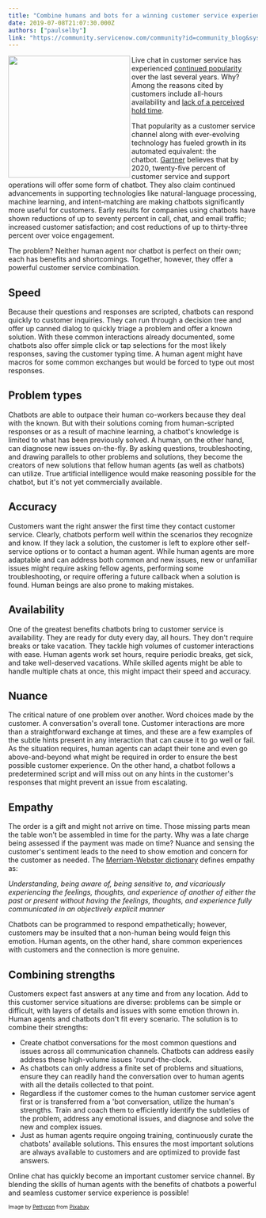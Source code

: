 ```yaml
---
title: "Combine humans and bots for a winning customer service experience"
date: 2019-07-08T21:07:30.000Z
authors: ["paulselby"]
link: "https://community.servicenow.com/community?id=community_blog&sys_id=b6dddb09db6efbc0e0e80b55ca96190b"
---
```


<div class="wp-block-image"><img class="wp-image-3750" style="padding: 5 px;" src="https://insightsincustomerservice.files.wordpress.com/2019/07/chat-1873543.png?w&#61;1024" alt="" width="246" height="246" align="left" /></div>

<p>Live chat in customer service has experienced <a href="http://www.bizreport.com/2015/01/a-recent-report-has-found.html" target="_blank" rel="noopener noreferrer nofollow">continued popularity</a> over the last several years. Why? Among the reasons cited by customers include all-hours availability and <a href="https://www.inc.com/nicolas-cole/the-power-of-live-chat-5-surprising-statistics-that-show-how-consumers-want-thei.html" target="_blank" rel="noopener noreferrer nofollow">lack of a perceived hold time</a>.</p>

<p>That popularity as a customer service channel along with ever-evolving technology has fueled growth in its automated equivalent: the chatbot. <a href="https://www.gartner.com/en/newsroom/press-releases/2018-02-19-gartner-says-25-percent-of-customer-service-operations-will-use-virtual-customer-assistants-by-2020" target="_blank" rel="noopener noreferrer nofollow">Gartner</a> believes that by 2020, twenty-five percent of customer service and support operations will offer some form of chatbot. They also claim continued advancements in supporting technologies like natural-language processing, machine learning, and intent-matching are making chatbots significantly more useful for customers. Early results for companies using chatbots have shown reductions of up to seventy percent in call, chat, and email traffic; increased customer satisfaction; and cost reductions of up to thirty-three percent over voice engagement.</p>

<p>The problem? Neither human agent nor chatbot is perfect on their own; each has benefits and shortcomings. Together, however, they offer a powerful customer service combination.</p>

<h2>Speed</h2>

<p>Because their questions and responses are scripted, chatbots can respond quickly to customer inquiries. They can run through a decision tree and offer up canned dialog to quickly triage a problem and offer a known solution. With these common interactions already documented, some chatbots also offer simple click or tap selections for the most likely responses, saving the customer typing time. A human agent might have macros for some common exchanges but would be forced to type out most responses.</p>

<h2>Problem types</h2>

<p>Chatbots are able to outpace their human co-workers because they deal with the known. But with their solutions coming from human-scripted responses or as a result of machine learning, a chatbot&#39;s knowledge is limited to what has been previously solved. A human, on the other hand, can diagnose new issues on-the-fly. By asking questions, troubleshooting, and drawing parallels to other problems and solutions, they become the creators of new solutions that fellow human agents (as well as chatbots) can utilize. True artificial intelligence would make reasoning possible for the chatbot, but it&#39;s not yet commercially available.</p>

<h2>Accuracy</h2>

<p>Customers want the right answer the first time they contact customer service. Clearly, chatbots perform well within the scenarios they recognize and know. If they lack a solution, the customer is left to explore other self-service options or to contact a human agent. While human agents are more adaptable and can address both common and new issues, new or unfamiliar issues might require asking fellow agents, performing some troubleshooting, or require offering a future callback when a solution is found. Human beings are also prone to making mistakes.</p>

<h2>Availability</h2>

<p>One of the greatest benefits chatbots bring to customer service is availability. They are ready for duty every day, all hours. They don&#39;t require breaks or take vacation. They tackle high volumes of customer interactions with ease. Human agents work set hours, require periodic breaks, get sick, and take well-deserved vacations. While skilled agents might be able to handle multiple chats at once, this might impact their speed and accuracy.</p>

<h2>Nuance</h2>

<p>The critical nature of one problem over another. Word choices made by the customer. A conversation&#39;s overall tone. Customer interactions are more than a straightforward exchange at times, and these are a few examples of the subtle hints present in any interaction that can cause it to go well or fail. As the situation requires, human agents can adapt their tone and even go above-and-beyond what might be required in order to ensure the best possible customer experience. On the other hand, a chatbot follows a predetermined script and will miss out on any hints in the customer&#39;s responses that might prevent an issue from escalating.</p>

<h2>Empathy</h2>

<p>The order is a gift and might not arrive on time. Those missing parts mean the table won&#39;t be assembled in time for the party. Why was a late charge being assessed if the payment was made on time? Nuance and sensing the customer&#39;s sentiment leads to the need to show emotion and concern for the customer as needed. The <a href="https://www.merriam-webster.com/dictionary/empathy" target="_blank" rel="noopener noreferrer nofollow">Merriam-Webster dictionary</a> defines empathy as:</p>

<p><em>Understanding, being aware of, being sensitive to, and vicariously experiencing the feelings, thoughts, and experience of another of either the past or present without having the feelings, thoughts, and experience fully communicated in an objectively explicit manner</em></p>

<p>Chatbots can be programmed to respond empathetically; however, customers may be insulted that a non-human being would feign this emotion. Human agents, on the other hand, share common experiences with customers and the connection is more genuine.</p>

<h2>Combining strengths</h2>

<p>Customers expect fast answers at any time and from any location. Add to this customer service situations are diverse: problems can be simple or difficult, with layers of details and issues with some emotion thrown in. Human agents and chatbots don&#39;t fit every scenario. The solution is to combine their strengths:</p>

<ul><li>Create chatbot conversations for the most common questions and issues across all communication channels. Chatbots can address easily address these high-volume issues &#39;round-the-clock.</li><li>As chatbots can only address a finite set of problems and situations, ensure they can readily hand the conversation over to human agents with all the details collected to that point.</li><li>Regardless if the customer comes to the human customer service agent first or is transferred from a &#39;bot conversation, utilize the human&#39;s strengths. Train and coach them to efficiently identify the subtleties of the problem, address any emotional issues, and diagnose and solve the new and complex issues.</li><li>Just as human agents require ongoing training, continuously curate the chatbots&#39; available solutions. This ensures the most important solutions are always available to customers and are optimized to provide fast answers.</li></ul>

<p>Online chat has quickly become an important customer service channel. By blending the skills of human agents with the benefits of chatbots a powerful and seamless customer service experience is possible!</p>
<p><span style="font-size: 8pt;">Image by <a href="https://pixabay.com/users/Pettycon-3307648/?utm_source&#61;link-attribution&amp;utm_medium&#61;referral&amp;utm_campaign&#61;image&amp;utm_content&#61;1873543" rel="nofollow">Pettycon</a> from <a href="https://pixabay.com/?utm_source&#61;link-attribution&amp;utm_medium&#61;referral&amp;utm_campaign&#61;image&amp;utm_content&#61;1873543" rel="nofollow">Pixabay</a></span></p>
